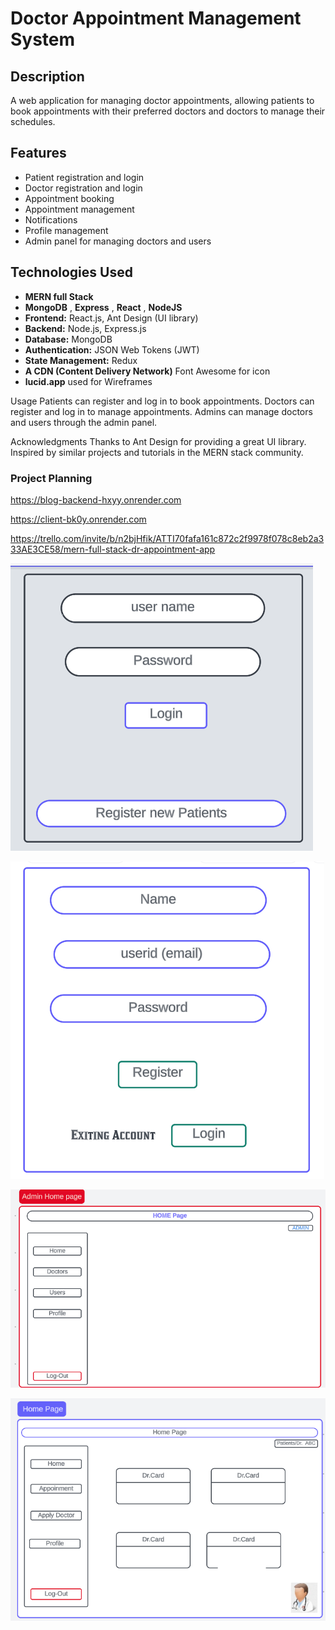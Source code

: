 # Doctor Appointment Management System

## Description

A web application for managing doctor appointments, allowing patients to book appointments with their preferred doctors and doctors to manage their schedules.

## Features

- Patient registration and login
- Doctor registration and login
- Appointment booking
- Appointment management
- Notifications
- Profile management
- Admin panel for managing doctors and users

## Technologies Used

- **MERN full Stack**
- **MongoDB** , **Express** , **React** , **NodeJS**
- **Frontend:** React.js, Ant Design (UI library)
- **Backend:** Node.js, Express.js
- **Database:** MongoDB
- **Authentication:** JSON Web Tokens (JWT)
- **State Management:** Redux
- **A CDN (Content Delivery Network)** Font Awesome for icon
- **lucid.app** used for Wireframes

Usage
Patients can register and log in to book appointments.
Doctors can register and log in to manage appointments.
Admins can manage doctors and users through the admin panel.

Acknowledgments
Thanks to Ant Design for providing a great UI library.
Inspired by similar projects and tutorials in the MERN stack community.

### Project Planning

https://blog-backend-hxyy.onrender.com

https://client-bk0y.onrender.com

https://trello.com/invite/b/n2bjHfik/ATTI70fafa161c872c2f9978f078c8eb2a333AE3CE58/mern-full-stack-dr-appointment-app

![Image 1](/client/public/images/MernDRAPP.png)

![Image 2](/client/public/images/MernDRAPP-2.png)

![Image 3](/client\public\images/DR-3.png)

![Image 4](/client\public\images/DR-4.png)
